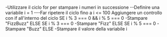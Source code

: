 <!--

TRACCIA
Scrivi un programma che stampi in console i numeri da 1 a 100, ma che per i multipli di 3 stampi “Fizz” al posto del numero e per i multipli di 5 stampi “Buzz”. Per i numeri che sono sia multipli di 3 che di 5 stampi “FizzBuzz”.

-->

<!--
CREARE UN CICLO CHE VADA DA 1 A 100
-->
-Utilizzare il ciclo for per stampare i numeri in successione
--Definire una variabile i = 1
---Far ripetere il ciclo fino a i <= 100
    Aggiungere un controllo con if all'interno del ciclo
        SE i % 3 === 0 && i % 5 === 0
            -Stampare "FizzBuzz"
        ELSE SE i % 3 === 0
            -Stampare "Fizz"
        ELSE SE i % 5 === 0
            -Stampare "Buzz"
        ELSE
            -Stampare il valore della variabile i